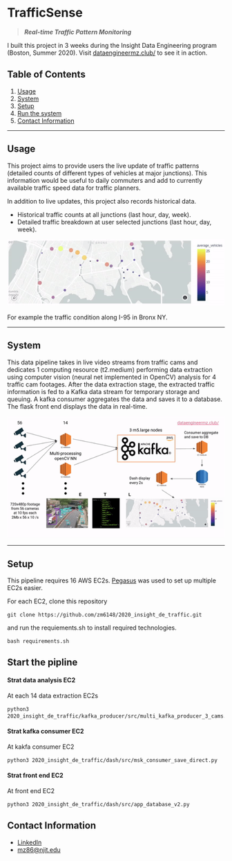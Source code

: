 # TrafficSense

> ***Real-time Traffic Pattern Monitoring***


I built this project in 3 weeks during the Insight Data Engineering program (Boston, Summer 2020). Visit [dataengineermz.club/](http://dataengineermz.club/) to see it in action.

## Table of Contents

1. [Usage](README.md#Usage)
1. [System](README.md#System)
1. [Setup](README.md#setup)
1. [Run the system](README.md#run-the-system)
1. [Contact Information](README.md#contact-information)

***

## Usage

This project aims to provide users the live update of traffic patterns (detailed counts of different types of vehicles at major junctions). This information would be useful to daily commuters and add to currently available traffic speed data for traffic planners.

In addition to live updates, this project also records historical data.
- Historical traffic counts at all junctions (last hour, day, week).
- Detailed traffic breakdown at user selected junctions (last hour, day, week).

![Demo_gif](./img/ezgif.com-video-to-gif(1).gif)

For example the traffic condition along I-95 in Bronx NY.

---
## System

This data pipeline takes in live video streams from traffic cams and dedicates 1 computing resource (t2.medium) performing data extraction using computer vision (neural net implemented in OpenCV) analysis for 4 traffic cam footages. After the data extraction stage, the extracted traffic information is fed to a Kafka data stream for temporary storage and queuing. A kafka consumer aggregates the data and saves it to a database. The flask front end displays the data in real-time.

![system_png](./img/ezgif.com-video-to-gif(2).gif)


---
## Setup

This pipeline requires 16 AWS EC2s. [Pegasus](https://github.com/InsightDataScience/pegasus) was used to set up multiple EC2s easier.

For each EC2, clone this repository

```
git clone https://github.com/zm6148/2020_insight_de_traffic.git
```
and run the requiements.sh to install required technologies.

```
bash requirements.sh
```


## Start the pipline

#### Strat data analysis EC2
At each 14 data extraction EC2s
```
python3 2020_insight_de_traffic/kafka_producer/src/multi_kafka_producer_3_cams.py
```
#### Strat kafka consumer EC2
At kakfa consumer EC2
```
python3 2020_insight_de_traffic/dash/src/msk_consumer_save_direct.py
```
#### Strat front end EC2
At front end EC2
```
python3 2020_insight_de_traffic/dash/src/app_database_v2.py
```

## Contact Information

* [LinkedIn](https://www.linkedin.com/in/zm6148)
* mz86@njit.edu


